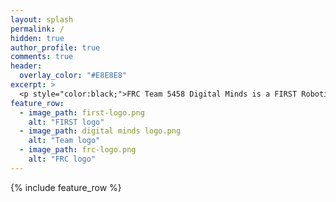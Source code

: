 ```yaml
---
layout: splash
permalink: /
hidden: true
author_profile: true
comments: true
header:
  overlay_color: "#E8E8E8"
excerpt: >
  <p style="color:black;">FRC Team 5458 Digital Minds is a FIRST Robotics team founded on August 26, 2014 when the Davis High School’s FIRST Robotics team, 1678 Citrus Circuits introduced their passion for robotics to the Woodland High School and Pioneer High School students. Our goal is to provide students with hands-on experience in STEM and serve as a productive learning environment that fosters collaborative skills in engineering and management. </p> <br />
feature_row:
  - image_path: first-logo.png
    alt: "FIRST logo"
  - image_path: digital minds logo.png
    alt: "Team logo"
  - image_path: frc-logo.png
    alt: "FRC logo"
---
```

{% include feature_row %}
